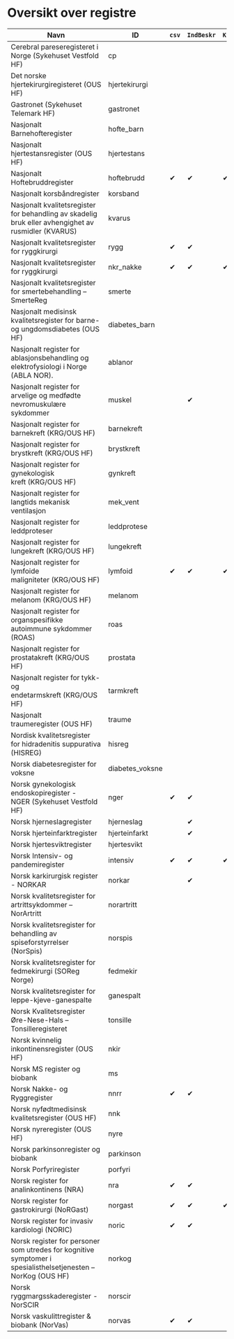 # Oversikt over registre

| Navn | ID | `csv` | `IndBeskr` | `KvalIndData` | App |
| --- | --- | ---| --- | --- | --- |
| Cerebral pareseregisteret i Norge (Sykehuset Vestfold HF) | cp |
| ​Det norske hjertekirurgiregisteret (OUS HF) | hjertekirurgi |
| Gastronet (Sykehuset Telemark HF) | gastronet |
| Nasjonalt Barnehofteregister | hofte_barn |
| Nasjonalt hjertestansregister (OUS HF) | hjertestans |
| Nasjonalt Hoftebruddregister | hoftebrudd | &#10004; | &#10004; | &#10004; | &#10004; |
| Nasjonalt korsbåndregister | korsband |
| Nasjonalt kvalitetsregister for behandling av skadelig bruk eller avhengighet av rusmidler (KVARUS) | kvarus |
| Nasjonalt kvalitetsregister for ryggkirurgi | rygg | &#10004; | &#10004; |
| Nasjonalt kvalitetsregister for ryggkirurgi | nkr_nakke | &#10004; | &#10004; | &#10004; | &#10004; |
| Nasjonalt kvalitetsregister for smertebehandling – SmerteReg | smerte |
| Nasjonalt medisinsk kvalitetsregister for barne- og ungdomsdiabetes (OUS HF) | diabetes_barn |
| Nasjonalt register for ablasjonsbehandling og elektrofysiologi i Norge (ABLA NOR). | ablanor |
| Nasjonalt register for arvelige og medfødte nevromuskulære sykdommer | muskel |  | &#10004; |
| Nasjonalt register for barnekreft (KRG/OUS HF)  | barnekreft |
| Nasjonalt register for brystkreft (KRG/OUS HF)  | brystkreft |
| Nasjonalt register for gynekologisk kreft (KRG/OUS HF)  | gynkreft |
| Nasjonalt register for langtids mekanisk ventilasjon | mek_vent |
| Nasjonalt register for leddproteser | leddprotese |
| Nasjonalt register for lungekreft (KRG/OUS HF)  | lungekreft |
| Nasjonalt register for lymfoide maligniteter (KRG/OUS HF)  | lymfoid | &#10004; | &#10004; | &#10004; |
| Nasjonalt register for melanom (KRG/OUS HF)  | melanom |
| Nasjonalt register for organspesifikke autoimmune sykdommer (ROAS) | roas |
| Nasjonalt register for prostatakreft (KRG/OUS HF)  | prostata |
| Nasjonalt register for tykk- og endetarmskreft (KRG/OUS HF)  | tarmkreft |
| Nasjonalt traumeregister (OUS HF) | traume |
| Nordisk kvalitetsregister for hidradenitis suppurativa (HISREG) | hisreg |
| Norsk diabetesregister for voksne | diabetes_voksne |
| Norsk gynekologisk endoskopiregister - NGER (Sykehuset Vestfold HF) | nger | &#10004; | &#10004; |
| Norsk hjerneslagregister | hjerneslag |  | &#10004; |
| Norsk hjerteinfarktregister  | hjerteinfarkt |  | &#10004; |
| Norsk hjertesviktregister | hjertesvikt |
| Norsk Intensiv- og pandemiregister | intensiv | &#10004; | &#10004; | &#10004; | &#10004; |
| Norsk karkirurgisk register - NORKAR | norkar |  | &#10004; |
| Norsk kvalitetsregister for artrittsykdommer – NorArtritt | norartritt |
| Norsk kvalitetsregister for behandling av spiseforstyrrelser (NorSpis) | norspis |
| Norsk kvalitetsregister for fedmekirurgi (SOReg Norge) | fedmekir |
| Norsk kvalitetsregister for leppe-kjeve-ganespalte | ganespalt |
| Norsk Kvalitetsregister Øre-Nese-Hals – Tonsilleregisteret | tonsille |
| Norsk kvinnelig inkontinensregister (OUS HF) | nkir |
| Norsk MS register og biobank | ms |
| Norsk Nakke- og Ryggregister | nnrr | &#10004; | &#10004; |
| Norsk nyfødtmedisinsk kvalitetsregister (OUS HF) | nnk |
| Norsk nyreregister (OUS HF) | nyre |
| Norsk parkinsonregister og biobank | parkinson |
| Norsk Porfyriregister | porfyri |
| Norsk register for analinkontinens (NRA) | nra | &#10004; | &#10004; |
| Norsk register for gastrokirurgi (NoRGast) | norgast | &#10004; | &#10004; | &#10004; | &#10004; |
| Norsk register for invasiv kardiologi (NORIC) | noric | &#10004; | &#10004; |
| Norsk register for personer som utredes for kognitive symptomer i spesialisthelsetjenesten – NorKog (OUS HF) | norkog |
| Norsk ryggmargsskaderegister - NorSCIR  | norscir |
| Norsk vaskulittregister & biobank (NorVas) | norvas | &#10004; | &#10004; |

